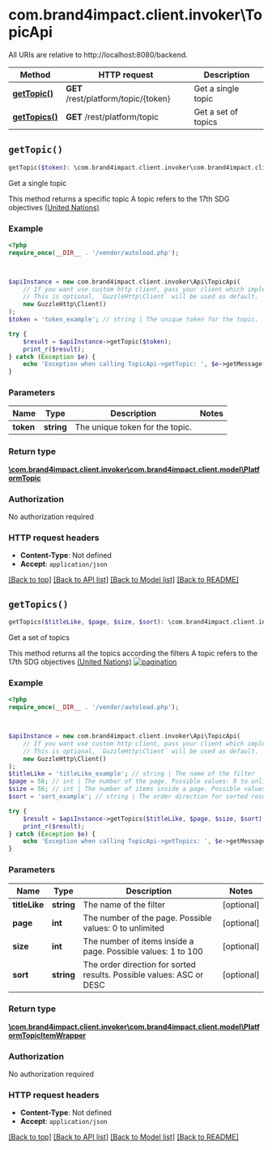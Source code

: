# com.brand4impact.client.invoker\TopicApi

All URIs are relative to http://localhost:8080/backend.

Method | HTTP request | Description
------------- | ------------- | -------------
[**getTopic()**](TopicApi.md#getTopic) | **GET** /rest/platform/topic/{token} | Get a single topic
[**getTopics()**](TopicApi.md#getTopics) | **GET** /rest/platform/topic | Get a set of topics


## `getTopic()`

```php
getTopic($token): \com.brand4impact.client.invoker\com.brand4impact.client.model\PlatformTopic
```

Get a single topic

This method returns a specific topic  A topic refers to the 17th SDG objectives [(United Nations)](https://sdgs.un.org/goals)

### Example

```php
<?php
require_once(__DIR__ . '/vendor/autoload.php');



$apiInstance = new com.brand4impact.client.invoker\Api\TopicApi(
    // If you want use custom http client, pass your client which implements `GuzzleHttp\ClientInterface`.
    // This is optional, `GuzzleHttp\Client` will be used as default.
    new GuzzleHttp\Client()
);
$token = 'token_example'; // string | The unique token for the topic.

try {
    $result = $apiInstance->getTopic($token);
    print_r($result);
} catch (Exception $e) {
    echo 'Exception when calling TopicApi->getTopic: ', $e->getMessage(), PHP_EOL;
}
```

### Parameters

Name | Type | Description  | Notes
------------- | ------------- | ------------- | -------------
 **token** | **string**| The unique token for the topic. |

### Return type

[**\com.brand4impact.client.invoker\com.brand4impact.client.model\PlatformTopic**](../Model/PlatformTopic.md)

### Authorization

No authorization required

### HTTP request headers

- **Content-Type**: Not defined
- **Accept**: `application/json`

[[Back to top]](#) [[Back to API list]](../../README.md#endpoints)
[[Back to Model list]](../../README.md#models)
[[Back to README]](../../README.md)

## `getTopics()`

```php
getTopics($titleLike, $page, $size, $sort): \com.brand4impact.client.invoker\com.brand4impact.client.model\PlatformTopicItemWrapper
```

Get a set of topics

This method returns all the topics according the filters  A topic refers to the 17th SDG objectives [(United Nations)](https://sdgs.un.org/goals)    [![pagination](https://b4i.ams3.digitaloceanspaces.com/statics/swagger/brackets.png 'pagination')](http://localhost:8080/backend/blog/home#pagination)

### Example

```php
<?php
require_once(__DIR__ . '/vendor/autoload.php');



$apiInstance = new com.brand4impact.client.invoker\Api\TopicApi(
    // If you want use custom http client, pass your client which implements `GuzzleHttp\ClientInterface`.
    // This is optional, `GuzzleHttp\Client` will be used as default.
    new GuzzleHttp\Client()
);
$titleLike = 'titleLike_example'; // string | The name of the filter
$page = 56; // int | The number of the page. Possible values: 0 to unlimited
$size = 56; // int | The number of items inside a page. Possible values: 1 to 100
$sort = 'sort_example'; // string | The order direction for sorted results. Possible values: ASC or DESC

try {
    $result = $apiInstance->getTopics($titleLike, $page, $size, $sort);
    print_r($result);
} catch (Exception $e) {
    echo 'Exception when calling TopicApi->getTopics: ', $e->getMessage(), PHP_EOL;
}
```

### Parameters

Name | Type | Description  | Notes
------------- | ------------- | ------------- | -------------
 **titleLike** | **string**| The name of the filter | [optional]
 **page** | **int**| The number of the page. Possible values: 0 to unlimited | [optional]
 **size** | **int**| The number of items inside a page. Possible values: 1 to 100 | [optional]
 **sort** | **string**| The order direction for sorted results. Possible values: ASC or DESC | [optional]

### Return type

[**\com.brand4impact.client.invoker\com.brand4impact.client.model\PlatformTopicItemWrapper**](../Model/PlatformTopicItemWrapper.md)

### Authorization

No authorization required

### HTTP request headers

- **Content-Type**: Not defined
- **Accept**: `application/json`

[[Back to top]](#) [[Back to API list]](../../README.md#endpoints)
[[Back to Model list]](../../README.md#models)
[[Back to README]](../../README.md)

